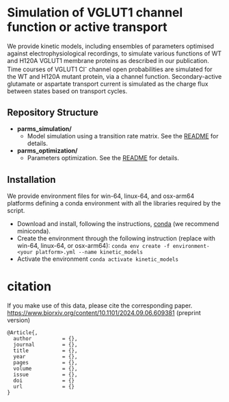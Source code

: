 # Simulation of VGLUT1 channel function or active transport

We provide kinetic models, including ensembles of parameters optimised against electrophysiological recordings, to simulate various functions of WT and H120A VGLUT1 membrane proteins as described in our publication. Time courses of VGLUT1 Cl<sup>-</sup> channel open probabilities are simulated for the WT and H120A mutant protein, via a channel function. Secondary-active glutamate or aspartate transport current is simulated as the charge flux between states based on transport cycles.

## Repository Structure

- **parms_simulation/** 
    - Model simulation using a transition rate matrix. See the [README](./parms_simulation/README.md) for details.
- **parms_optimization/**
    - Parameters optimization. See the [README](./parms_optimization/README.md) for details.

## Installation

We provide environment files for win-64, linux-64, and osx-arm64 platforms defining a conda environment with all the libraries required by the script.

* Download and install, following the instructions,  [conda](https://docs.anaconda.com/miniconda/) (we recommend miniconda).
* Create the environment through the following instruction (replace <your platform> with win-64, linux-64, or osx-arm64): `conda env create -f environment-<your platform>.yml --name kinetic_models`
* Activate the environment `conda activate kinetic_models`

# citation

If you make use of this data, please cite the corresponding paper.  
https://www.biorxiv.org/content/10.1101/2024.09.06.609381 (preprint version)

```
@Article{,
  author          = {},
  journal         = {},
  title           = {},
  year            = {},
  pages           = {},
  volume          = {},
  issue           = {},
  doi             = {}
  url             = {}  
}
```
